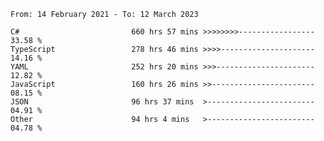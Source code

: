 <!-- [![Top Langs](https://github-readme-stats.vercel.app/api/top-langs/?username=thititongumpun&layout=compact&langs_count=7&theme=prussian)](https://github.com/thititongumpun)
[![Anurag's GitHub stats](https://github-readme-stats.vercel.app/api?username=thititongumpun&hide=stars&show_icons=true&theme=prussian)](https://github.com/thititongumpun) -->

<!--START_SECTION:waka-->

```text
From: 14 February 2021 - To: 12 March 2023

C#                         660 hrs 57 mins >>>>>>>>-----------------   33.58 %
TypeScript                 278 hrs 46 mins >>>>---------------------   14.16 %
YAML                       252 hrs 20 mins >>>----------------------   12.82 %
JavaScript                 160 hrs 26 mins >>-----------------------   08.15 %
JSON                       96 hrs 37 mins  >------------------------   04.91 %
Other                      94 hrs 4 mins   >------------------------   04.78 %
```

<!--END_SECTION:waka-->

